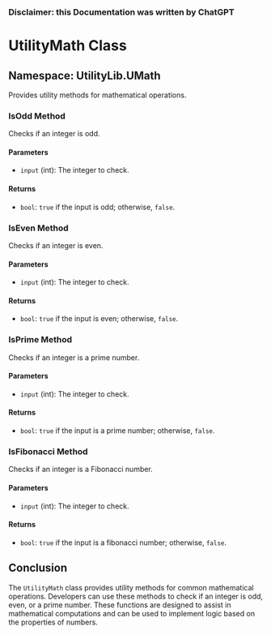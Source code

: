 ### Disclaimer: this Documentation was written by ChatGPT

# UtilityMath Class

## Namespace: UtilityLib.UMath

Provides utility methods for mathematical operations.

### IsOdd Method

Checks if an integer is odd.

#### Parameters

- `input` (int): The integer to check.

#### Returns

- `bool`: `true` if the input is odd; otherwise, `false`.

### IsEven Method

Checks if an integer is even.

#### Parameters

- `input` (int): The integer to check.

#### Returns

- `bool`: `true` if the input is even; otherwise, `false`.

### IsPrime Method

Checks if an integer is a prime number.

#### Parameters

- `input` (int): The integer to check.

#### Returns

- `bool`: `true` if the input is a prime number; otherwise, `false`.

### IsFibonacci Method

Checks if an integer is a Fibonacci number.

#### Parameters

- `input` (int): The integer to check.

#### Returns

- `bool`: `true` if the input is a fibonacci number; otherwise, `false`.

## Conclusion

The `UtilityMath` class provides utility methods for common mathematical operations. Developers can use these methods to check if an integer is odd, even, or a prime number. These functions are designed to assist in mathematical computations and can be used to implement logic based on the properties of numbers.
